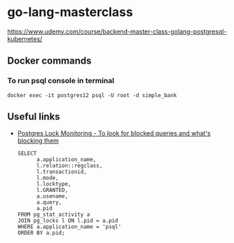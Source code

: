 # go-lang-masterclass

https://www.udemy.com/course/backend-master-class-golang-postgresql-kubernetes/

## Docker commands

### To run psql console in terminal

`docker exec -it postgres12 psql -U root -d simple_bank`

## Useful links

- [Postgres Lock Monitoring - To look for blocked queries and what's blocking them](https://wiki.postgresql.org/wiki/Lock_Monitoring) <br/>
  ```
  SELECT
        a.application_name,
        l.relation::regclass,
        l.transactionid,
        l.mode,
        l.locktype,
        l.GRANTED,
        a.usename,
        a.query,
        a.pid
  FROM pg_stat_activity a
  JOIN pg_locks l ON l.pid = a.pid
  WHERE a.application_name = 'psql'
  ORDER BY a.pid;
  ```
